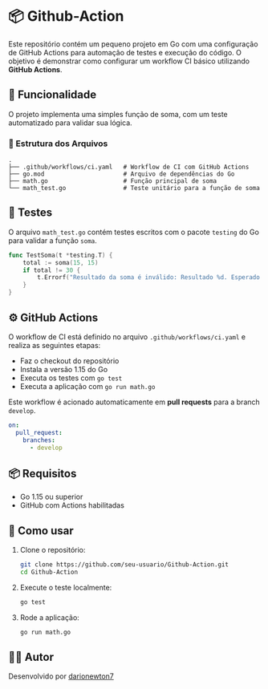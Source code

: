 # 📦 Github-Action

Este repositório contém um pequeno projeto em Go com uma configuração de GitHub Actions para automação de testes e execução do código. O objetivo é demonstrar como configurar um workflow CI básico utilizando **GitHub Actions**.

## 🚀 Funcionalidade

O projeto implementa uma simples função de soma, com um teste automatizado para validar sua lógica.

### 📁 Estrutura dos Arquivos

```
.
├── .github/workflows/ci.yaml   # Workflow de CI com GitHub Actions
├── go.mod                      # Arquivo de dependências do Go
├── math.go                     # Função principal de soma
└── math_test.go                # Teste unitário para a função de soma
```

## 🧪 Testes

O arquivo `math_test.go` contém testes escritos com o pacote `testing` do Go para validar a função `soma`.

```go
func TestSoma(t *testing.T) {
    total := soma(15, 15)
    if total != 30 {
        t.Errorf("Resultado da soma é inválido: Resultado %d. Esperado: %d", total, 30)
    }
}
```

## ⚙️ GitHub Actions

O workflow de CI está definido no arquivo `.github/workflows/ci.yaml` e realiza as seguintes etapas:

- Faz o checkout do repositório
- Instala a versão 1.15 do Go
- Executa os testes com `go test`
- Executa a aplicação com `go run math.go`

Este workflow é acionado automaticamente em **pull requests** para a branch `develop`.

```yaml
on:
  pull_request:
    branches:
      - develop
```

## 📦 Requisitos

- Go 1.15 ou superior
- GitHub com Actions habilitadas

## 📌 Como usar

1. Clone o repositório:
   ```bash
   git clone https://github.com/seu-usuario/Github-Action.git
   cd Github-Action
   ```

2. Execute o teste localmente:
   ```bash
   go test
   ```

3. Rode a aplicação:
   ```bash
   go run math.go
   ```

## 👨‍💻 Autor

Desenvolvido por [darionewton7](https://github.com/darionewton7)
